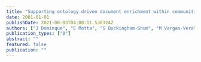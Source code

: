 ```yaml
---
title: "Supporting ontology driven document enrichment within communities of practice"
date: 2001-01-01
publishDate: 2021-08-03T04:08:11.538324Z
authors: ["J Dominque", "E Motta", "S Buckingham-Shum", "M Vargas-Vera", "Y Kalfoglou"]
publication_types: ["0"]
abstract: ""
featured: false
publication: ""
---
```


